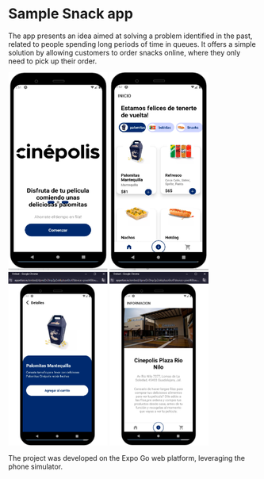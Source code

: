 # Sample Snack app

The app presents an idea aimed at solving a problem identified in the past, related to people spending long periods of time in queues. It offers a simple solution by allowing customers to order snacks online, where they only need to pick up their order.

<div>
  <img src="Running/InicioPNG.PNG" width="200" height="400" />
  <img src="Running/Home.PNG" width="200" height="400" />
<div>
<div>
  <img src="Running/Product.PNG" width="200" height="350" />
  <img src="Running/Info.PNG" width="200" height="350" />
<div>


The project was developed on the Expo Go web platform, leveraging the phone simulator.

